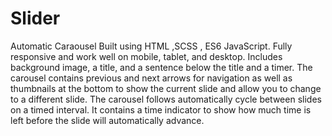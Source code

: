 # Slider

Automatic Caraousel Built using HTML ,SCSS , ES6 JavaScript.
Fully responsive and work well on mobile, tablet, and desktop.
Includes background image, a title, and a sentence below the title and a timer.
The carousel contains previous and next arrows for navigation as well as thumbnails at the bottom to show the current slide and allow you to change to a different slide.
The carousel follows automatically cycle between slides on a timed interval.
It contains a time indicator to show how much time is left before the slide will automatically advance.

